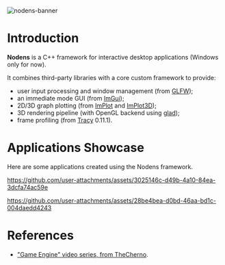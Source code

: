 ![nodens-banner](https://github.com/user-attachments/assets/d18c88a5-f6d3-450f-a87d-1a1107e3cd74)

# Introduction

**Nodens** is a C++ framework for interactive desktop applications (Windows only for now).

It combines third-party libraries with a core custom framework to provide:
 - user input processing and window management (from [GLFW](https://www.glfw.org/));
 - an immediate mode GUI (from [ImGui](https://github.com/ocornut/imgui));
 - 2D/3D graph plotting (from [ImPlot](https://github.com/epezent/implot) and [ImPlot3D](https://github.com/brenocq/implot3d));
 - 3D rendering pipeline (with OpenGL backend using [glad](https://github.com/Dav1dde/glad));
 - frame profiling (from [Tracy](https://github.com/wolfpld/tracy) 0.11.1).

# Applications Showcase
Here are some applications created using the Nodens framework.

https://github.com/user-attachments/assets/3025146c-d49b-4a10-84ea-3dcfa74ac59e

https://github.com/user-attachments/assets/28be4bea-d0bd-46aa-bd1c-004daedd4243

# References
- ["Game Engine" video series, from TheCherno](https://youtube.com/playlist?list=PLlrATfBNZ98dC-V-N3m0Go4deliWHPFwT).

